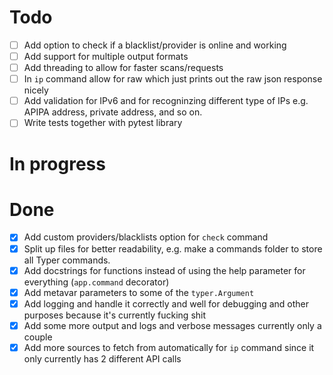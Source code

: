 # Todo

- [ ] Add option to check if a blacklist/provider is online and working
- [ ] Add support for multiple output formats
- [ ] Add threading to allow for faster scans/requests
- [ ] In `ip` command allow for raw which just prints out the raw json response nicely
- [ ] Add validation for IPv6 and for recogninzing different type of IPs e.g. APIPA address, private address, and so on.
- [ ] Write tests together with pytest library

# In progress

# Done

- [x] Add custom providers/blacklists option for `check` command
- [x] Split up files for better readability, e.g. make a commands folder to store all Typer commands.
- [x] Add docstrings for functions instead of using the help parameter for everything (`app.command` decorator)
- [x] Add metavar parameters to some of the `typer.Argument`
- [x] Add logging and handle it correctly and well for debugging and other purposes because it's currently fucking shit
- [x] Add some more output and logs and verbose messages currently only a couple
- [x] Add more sources to fetch from automatically for `ip` command since it only currently has 2 different API calls
